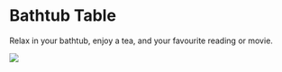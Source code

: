 
# Bathtub Table

Relax in your bathtub, enjoy a tea, and your favourite reading or movie.

![](figure/final_build.png)
